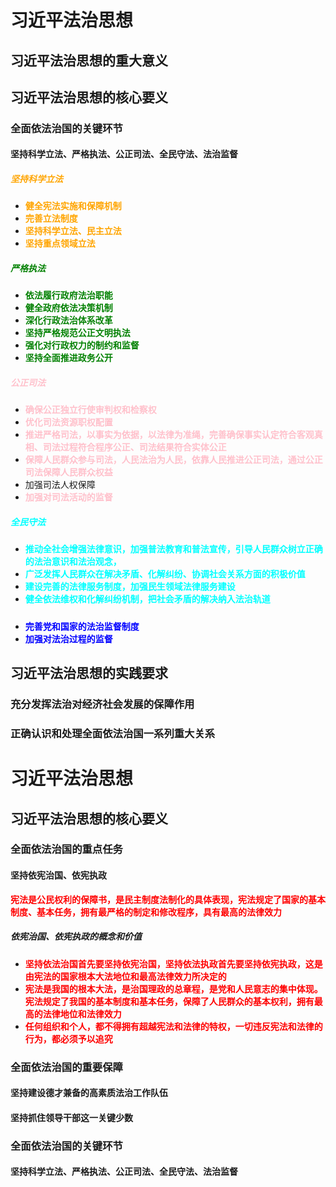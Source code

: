 # 习近平法治思想

## 习近平法治思想的重大意义

## 习近平法治思想的核心要义

### 全面依法治国的关键环节

#### 坚持科学立法、严格执法、公正司法、全民守法、法治监督

##### <strong style="color: orange;">坚持科学立法</strong>

- <strong style="color: orange;">健全宪法实施和保障机制</strong>
- <strong style="color: orange;">完善立法制度</strong>
- <strong style="color: orange;">坚持科学立法、民主立法</strong>
- <strong style="color: orange;">坚持重点领域立法</strong>

##### <strong style="color: green;">严格执法</strong>

- <strong style="color: green;">依法履行政府法治职能</strong>
- <strong style="color: green;">健全政府依法决策机制</strong>
- <strong style="color: green;">深化行政法治体系改革</strong>
- <strong style="color: green;">坚持严格规范公正文明执法</strong>
- <strong style="color: green;">强化对行政权力的制约和监督</strong>
- <strong style="color: green;">坚持全面推进政务公开</strong>

##### <strong style="color: pink;">公正司法</strong>

- <strong style="color: pink;">确保公正独立行使审判权和检察权</strong>
- <strong style="color: pink;">优化司法资源职权配置</strong>
- <strong style="color: pink;">推进严格司法，以事实为依据，以法律为准绳，完善确保事实认定符合客观真相、司法过程符合程序公正、司法结果符合实体公正</strong>
- <strong style="color: pink;">保障人民群众参与司法，人民法治为人民，依靠人民推进公正司法，通过公正司法保障人民群众权益</strong>
- <strong style="color: pink;"></strong>加强司法人权保障
- <strong style="color: pink;">加强对司法活动的监督</strong>

##### <strong style="color: cyan;">全民守法</strong>

- <strong style="color: cyan;">推动全社会增强法律意识，加强普法教育和普法宣传，引导人民群众树立正确的法治意识和法治观念，</strong>
- <strong style="color: cyan;">广泛发挥人民群众在解决矛盾、化解纠纷、协调社会关系方面的积极价值</strong>
- <strong style="color: cyan;">建设完善的法律服务制度，加强民生领域法律服务建设</strong>
- <strong style="color: cyan;">健全依法维权和化解纠纷机制，把社会矛盾的解决纳入法治轨道</strong>

##### <strong style="color: blue;"></strong>

- <strong style="color: blue;">完善党和国家的法治监督制度</strong>
- <strong style="color: blue;">加强对法治过程的监督</strong>

## 习近平法治思想的实践要求

### 充分发挥法治对经济社会发展的保障作用

### 正确认识和处理全面依法治国一系列重大关系


# 习近平法治思想

## 习近平法治思想的核心要义

### 全面依法治国的重点任务

#### 坚持依宪治国、依宪执政

<strong style="color: red;">宪法是公民权利的保障书，是民主制度法制化的具体表现，宪法规定了国家的基本制度、基本任务，拥有最严格的制定和修改程序，具有最高的法律效力</strong>

##### 依宪治国、依宪执政的概念和价值

- <strong style="color: red;">坚持依法治国首先要坚持依宪治国，坚持依法执政首先要坚持依宪执政，这是由宪法的国家根本大法地位和最高法律效力所决定的</strong>
- <strong style="color: red;">宪法是我国的根本大法，是治国理政的总章程，是党和人民意志的集中体现。宪法规定了我国的基本制度和基本任务，保障了人民群众的基本权利，拥有最高的法律地位和法律效力</strong>
- <strong style="color: red;">任何组织和个人，都不得拥有超越宪法和法律的特权，一切违反宪法和法律的行为，都必须予以追究</strong>

### 全面依法治国的重要保障

#### 坚持建设德才兼备的高素质法治工作队伍


#### 坚持抓住领导干部这一关键少数


### 全面依法治国的关键环节

#### 坚持科学立法、严格执法、公正司法、全民守法、法治监督